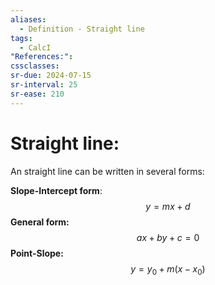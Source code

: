 ```yaml
---
aliases:
  - Definition - Straight line
tags:
  - CalcI
"References:": 
cssclasses: 
sr-due: 2024-07-15
sr-interval: 25
sr-ease: 210
---
```

# Straight line: 
An straight line can be written in several forms:

**Slope-Intercept form**:
$$
y = mx + d
$$
**General form:**
$$
ax + by + c = 0
$$
**Point-Slope:**
$$
y = y_0 + m(x-x_0)
$$
